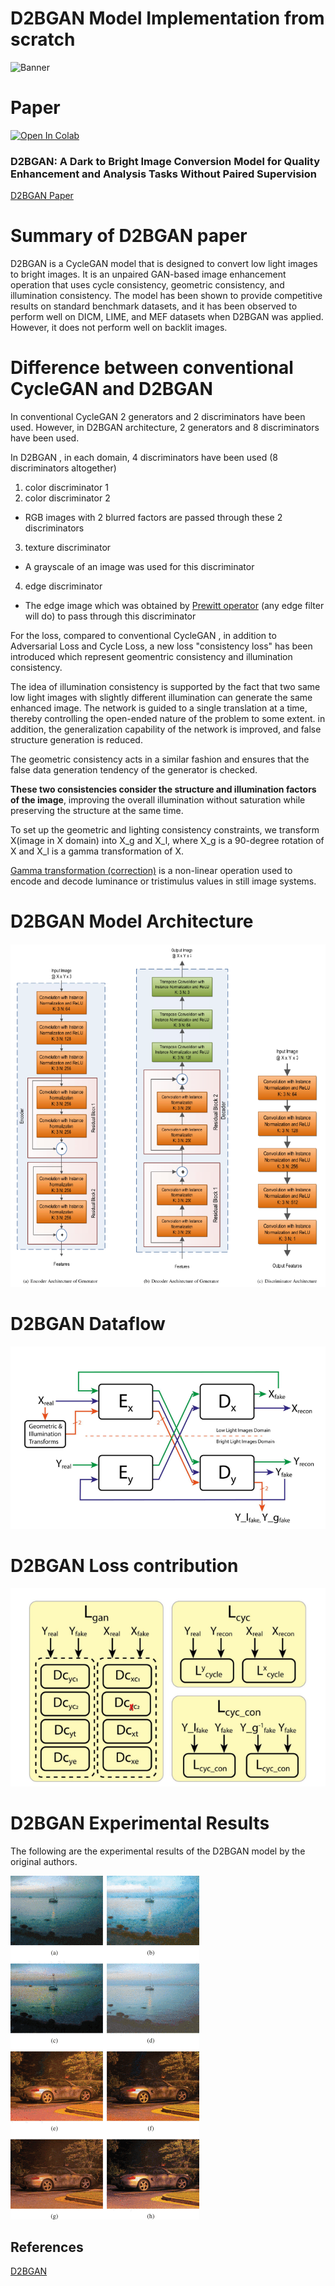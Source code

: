# D2BGAN Model Implementation from scratch

![Banner](https://user-images.githubusercontent.com/73076876/138980624-cbcf98bc-ac43-41a5-a399-5ca186858be0.png)

# Paper 

<a target="blank" href="https://drive.google.com/file/d/13a3FH43sBKUlrtol8weeau7a-apyCzx0/view?usp=sharing">
        <img src="https://colab.research.google.com/assets/colab-badge.svg" alt="Open In Colab"/>
        </a>

### D2BGAN: A Dark to Bright Image Conversion Model for Quality Enhancement and Analysis Tasks Without Paired Supervision

[D2BGAN Paper](https://ieeexplore.ieee.org/document/9784432)

# Summary of D2BGAN paper

D2BGAN is a CycleGAN model that is designed to convert low light images to bright images. It is an unpaired GAN-based image enhancement operation that uses cycle consistency, geometric consistency, and illumination consistency. The model has been shown to provide competitive results on standard benchmark datasets, and it has been observed to perform well on DICM, LIME, and MEF datasets when D2BGAN was applied. However, it does not perform well on backlit images.


# Difference between conventional CycleGAN and D2BGAN 

In conventional CycleGAN 2 generators and 2 discriminators have been used. 
However, in D2BGAN architecture, 2 generators and 8 discriminators have been used. 

In D2BGAN , 
in each domain, 4 discriminators have been used (8 discriminators altogether)
1. color discriminator 1 
2. color discriminator 2
  - RGB images with 2 blurred factors are passed through these 2 discriminators
3. texture discriminator
  - A grayscale of an image was used for this discriminator 
4. edge discriminator 
  - The edge image which was obtained by [Prewitt operator](https://en.wikipedia.org/wiki/Prewitt_operator) (any edge filter will do) to pass through this discriminator

For the loss, compared to conventional CycleGAN , in addition to Adversarial Loss and Cycle Loss, a new loss "consistency loss" has been introduced which represent geomentric consistency and illumination consistency. 

The idea of illumination consistency is supported by the fact that two same low light images with slightly different illumination can generate the same enhanced image.  The network is guided to a single translation at a time, thereby controlling the open-ended nature of the problem to some extent. in addition, the generalization capability of the network is improved, and false structure generation is reduced.

The geometric consistency acts in a similar fashion and ensures that the false data generation tendency of the generator is checked. 

**These two consistencies consider the structure and illumination factors of the image**, improving
the overall illumination without saturation while preserving the structure at the same time.

To set up the geometric and lighting consistency constraints, we transform X(image in X domain) into X_g and X_l, where X_g is a 90-degree rotation of X and X_l is a gamma transformation of X. 

[Gamma transformation (correction)](https://en.wikipedia.org/wiki/Gamma_correction) is a non-linear operation used to encode and decode luminance or tristimulus values in still image systems.

# D2BGAN Model Architecture

![D2BGAN Model Architecture](/images/D2BGAN_architecture.png)

# D2BGAN Dataflow 

![D2BGAN Dataflow](/images/D2BGAN_data_flow.png)

# D2BGAN Loss contribution

![D2BGAN Loss contribution](/images/D2BGAN_loss_contribution.png)

# D2BGAN Experimental Results

The following are the experimental results of the D2BGAN model by the original authors.

![D2BGAN Experimental results](images/experimental_results.gif)

## References

[D2BGAN](https://arts.units.it/retrieve/e2913fdf-656a-f688-e053-3705fe0a67e0/D2BGAN_A_Dark_to_Bright_Image_Conversion_Model_for_Quality_Enhancement_and_Analysis_Tasks_Without_Paired_Supervision.pdf)
